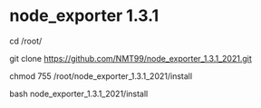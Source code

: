 # node_exporter 1.3.1
cd /root/ 

git clone https://github.com/NMT99/node_exporter_1.3.1_2021.git

chmod 755 /root/node_exporter_1.3.1_2021/install 

bash node_exporter_1.3.1_2021/install 
